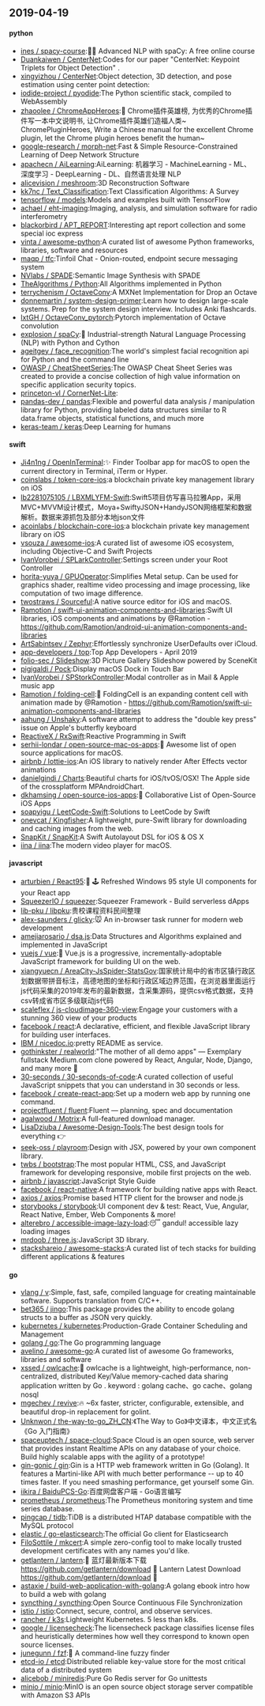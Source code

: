## 2019-04-19

#### python
* [ines / spacy-course](https://github.com/ines/spacy-course):👩‍🏫
Advanced NLP with spaCy: A free online course
* [Duankaiwen / CenterNet](https://github.com/Duankaiwen/CenterNet):Codes for our paper "CenterNet: Keypoint Triplets for Object Detection" .
* [xingyizhou / CenterNet](https://github.com/xingyizhou/CenterNet):Object detection, 3D detection, and pose estimation using center point detection:
* [iodide-project / pyodide](https://github.com/iodide-project/pyodide):The Python scientific stack, compiled to WebAssembly
* [zhaoolee / ChromeAppHeroes](https://github.com/zhaoolee/ChromeAppHeroes):🌈
Chrome插件英雄榜, 为优秀的Chrome插件写一本中文说明书, 让Chrome插件英雄们造福人类~ ChromePluginHeroes, Write a Chinese manual for the excellent Chrome plugin, let the Chrome plugin heroes benefit the human~
* [google-research / morph-net](https://github.com/google-research/morph-net):Fast & Simple Resource-Constrained Learning of Deep Network Structure
* [apachecn / AiLearning](https://github.com/apachecn/AiLearning):AiLearning: 机器学习 - MachineLearning - ML、深度学习 - DeepLearning - DL、自然语言处理 NLP
* [alicevision / meshroom](https://github.com/alicevision/meshroom):3D Reconstruction Software
* [kk7nc / Text_Classification](https://github.com/kk7nc/Text_Classification):Text Classification Algorithms: A Survey
* [tensorflow / models](https://github.com/tensorflow/models):Models and examples built with TensorFlow
* [achael / eht-imaging](https://github.com/achael/eht-imaging):Imaging, analysis, and simulation software for radio interferometry
* [blackorbird / APT_REPORT](https://github.com/blackorbird/APT_REPORT):Interesting apt report collection and some special ioc express
* [vinta / awesome-python](https://github.com/vinta/awesome-python):A curated list of awesome Python frameworks, libraries, software and resources
* [maqp / tfc](https://github.com/maqp/tfc):Tinfoil Chat - Onion-routed, endpoint secure messaging system
* [NVlabs / SPADE](https://github.com/NVlabs/SPADE):Semantic Image Synthesis with SPADE
* [TheAlgorithms / Python](https://github.com/TheAlgorithms/Python):All Algorithms implemented in Python
* [terrychenism / OctaveConv](https://github.com/terrychenism/OctaveConv):A MXNet Implementation for Drop an Octave
* [donnemartin / system-design-primer](https://github.com/donnemartin/system-design-primer):Learn how to design large-scale systems. Prep for the system design interview. Includes Anki flashcards.
* [lxtGH / OctaveConv_pytorch](https://github.com/lxtGH/OctaveConv_pytorch):Pytorch implementation of Octave convolution
* [explosion / spaCy](https://github.com/explosion/spaCy):💫
Industrial-strength Natural Language Processing (NLP) with Python and Cython
* [ageitgey / face_recognition](https://github.com/ageitgey/face_recognition):The world's simplest facial recognition api for Python and the command line
* [OWASP / CheatSheetSeries](https://github.com/OWASP/CheatSheetSeries):The OWASP Cheat Sheet Series was created to provide a concise collection of high value information on specific application security topics.
* [princeton-vl / CornerNet-Lite](https://github.com/princeton-vl/CornerNet-Lite):
* [pandas-dev / pandas](https://github.com/pandas-dev/pandas):Flexible and powerful data analysis / manipulation library for Python, providing labeled data structures similar to R data.frame objects, statistical functions, and much more
* [keras-team / keras](https://github.com/keras-team/keras):Deep Learning for humans

#### swift
* [Ji4n1ng / OpenInTerminal](https://github.com/Ji4n1ng/OpenInTerminal):✨
Finder Toolbar app for macOS to open the current directory in Terminal, iTerm or Hyper.
* [coinslabs / token-core-ios](https://github.com/coinslabs/token-core-ios):a blockchain private key management library on iOS
* [lb2281075105 / LBXMLYFM-Swift](https://github.com/lb2281075105/LBXMLYFM-Swift):Swift5项目仿写喜马拉雅App，采用MVC+MVVM设计模式，Moya+SwiftyJSON+HandyJSON网络框架和数据解析。数据来源抓包及部分本地json文件
* [acoinlabs / blockchain-core-ios](https://github.com/acoinlabs/blockchain-core-ios):a blockchain private key management library on iOS
* [vsouza / awesome-ios](https://github.com/vsouza/awesome-ios):A curated list of awesome iOS ecosystem, including Objective-C and Swift Projects
* [IvanVorobei / SPLarkController](https://github.com/IvanVorobei/SPLarkController):Settings screen under your Root Controller
* [horita-yuya / GPUOperator](https://github.com/horita-yuya/GPUOperator):Simplifies Metal setup. Can be used for graphics shader, realtime video processing and image processing, like computation of two image difference.
* [twostraws / Sourceful](https://github.com/twostraws/Sourceful):A native source editor for iOS and macOS.
* [Ramotion / swift-ui-animation-components-and-libraries](https://github.com/Ramotion/swift-ui-animation-components-and-libraries):Swift UI libraries, iOS components and animations by @Ramotion - https://github.com/Ramotion/android-ui-animation-components-and-libraries
* [ArtSabintsev / Zephyr](https://github.com/ArtSabintsev/Zephyr):Effortlessly synchronize UserDefaults over iCloud.
* [app-developers / top](https://github.com/app-developers/top):Top App Developers - April 2019
* [folio-sec / Slideshow](https://github.com/folio-sec/Slideshow):3D Picture Gallery Slideshow powered by SceneKit
* [pigigaldi / Pock](https://github.com/pigigaldi/Pock):Display macOS Dock in Touch Bar
* [IvanVorobei / SPStorkController](https://github.com/IvanVorobei/SPStorkController):Modal controller as in Mail & Apple music app
* [Ramotion / folding-cell](https://github.com/Ramotion/folding-cell):📃
FoldingCell is an expanding content cell with animation made by @Ramotion - https://github.com/Ramotion/swift-ui-animation-components-and-libraries
* [aahung / Unshaky](https://github.com/aahung/Unshaky):A software attempt to address the "double key press" issue on Apple's butterfly keyboard
* [ReactiveX / RxSwift](https://github.com/ReactiveX/RxSwift):Reactive Programming in Swift
* [serhii-londar / open-source-mac-os-apps](https://github.com/serhii-londar/open-source-mac-os-apps):🚀
Awesome list of open source applications for macOS.
* [airbnb / lottie-ios](https://github.com/airbnb/lottie-ios):An iOS library to natively render After Effects vector animations
* [danielgindi / Charts](https://github.com/danielgindi/Charts):Beautiful charts for iOS/tvOS/OSX! The Apple side of the crossplatform MPAndroidChart.
* [dkhamsing / open-source-ios-apps](https://github.com/dkhamsing/open-source-ios-apps):📱
Collaborative List of Open-Source iOS Apps
* [soapyigu / LeetCode-Swift](https://github.com/soapyigu/LeetCode-Swift):Solutions to LeetCode by Swift
* [onevcat / Kingfisher](https://github.com/onevcat/Kingfisher):A lightweight, pure-Swift library for downloading and caching images from the web.
* [SnapKit / SnapKit](https://github.com/SnapKit/SnapKit):A Swift Autolayout DSL for iOS & OS X
* [iina / iina](https://github.com/iina/iina):The modern video player for macOS.

#### javascript
* [arturbien / React95](https://github.com/arturbien/React95):🌈
🕹
Refreshed Windows 95 style UI components for your React app
* [SqueezerIO / squeezer](https://github.com/SqueezerIO/squeezer):Squeezer Framework - Build serverless dApps
* [lib-pku / libpku](https://github.com/lib-pku/libpku):贵校课程资料民间整理
* [alex-saunders / glicky](https://github.com/alex-saunders/glicky):🐭
An in-browser task runner for modern web development
* [amejiarosario / dsa.js](https://github.com/amejiarosario/dsa.js):Data Structures and Algorithms explained and implemented in JavaScript
* [vuejs / vue](https://github.com/vuejs/vue):🖖
Vue.js is a progressive, incrementally-adoptable JavaScript framework for building UI on the web.
* [xiangyuecn / AreaCity-JsSpider-StatsGov](https://github.com/xiangyuecn/AreaCity-JsSpider-StatsGov):国家统计局中的省市区镇行政区划数据带拼音标注，高德地图的坐标和行政区域边界范围，在浏览器里面运行js代码采集的2019年发布的最新数据，含采集源码，提供csv格式数据，支持csv转成省市区多级联动js代码
* [scaleflex / js-cloudimage-360-view](https://github.com/scaleflex/js-cloudimage-360-view):Engage your customers with a stunning 360 view of your products
* [facebook / react](https://github.com/facebook/react):A declarative, efficient, and flexible JavaScript library for building user interfaces.
* [IBM / nicedoc.io](https://github.com/IBM/nicedoc.io):pretty README as service.
* [gothinkster / realworld](https://github.com/gothinkster/realworld):"The mother of all demo apps" — Exemplary fullstack Medium.com clone powered by React, Angular, Node, Django, and many more
🏅
* [30-seconds / 30-seconds-of-code](https://github.com/30-seconds/30-seconds-of-code):A curated collection of useful JavaScript snippets that you can understand in 30 seconds or less.
* [facebook / create-react-app](https://github.com/facebook/create-react-app):Set up a modern web app by running one command.
* [projectfluent / fluent](https://github.com/projectfluent/fluent):Fluent — planning, spec and documentation
* [agalwood / Motrix](https://github.com/agalwood/Motrix):A full-featured download manager.
* [LisaDziuba / Awesome-Design-Tools](https://github.com/LisaDziuba/Awesome-Design-Tools):The best design tools for everything
👉
* [seek-oss / playroom](https://github.com/seek-oss/playroom):Design with JSX, powered by your own component library.
* [twbs / bootstrap](https://github.com/twbs/bootstrap):The most popular HTML, CSS, and JavaScript framework for developing responsive, mobile first projects on the web.
* [airbnb / javascript](https://github.com/airbnb/javascript):JavaScript Style Guide
* [facebook / react-native](https://github.com/facebook/react-native):A framework for building native apps with React.
* [axios / axios](https://github.com/axios/axios):Promise based HTTP client for the browser and node.js
* [storybooks / storybook](https://github.com/storybooks/storybook):UI component dev & test: React, Vue, Angular, React Native, Ember, Web Components & more!
* [alterebro / accessible-image-lazy-load](https://github.com/alterebro/accessible-image-lazy-load):😴
gandul! accessible lazy loading images
* [mrdoob / three.js](https://github.com/mrdoob/three.js):JavaScript 3D library.
* [stackshareio / awesome-stacks](https://github.com/stackshareio/awesome-stacks):A curated list of tech stacks for building different applications & features

#### go
* [vlang / v](https://github.com/vlang/v):Simple, fast, safe, compiled language for creating maintainable software. Supports translation from C/C++.
* [bet365 / jingo](https://github.com/bet365/jingo):This package provides the ability to encode golang structs to a buffer as JSON very quickly.
* [kubernetes / kubernetes](https://github.com/kubernetes/kubernetes):Production-Grade Container Scheduling and Management
* [golang / go](https://github.com/golang/go):The Go programming language
* [avelino / awesome-go](https://github.com/avelino/awesome-go):A curated list of awesome Go frameworks, libraries and software
* [xssed / owlcache](https://github.com/xssed/owlcache):🦉
owlcache is a lightweight, high-performance, non-centralized, distributed Key/Value memory-cached data sharing application written by Go . keyword : golang cache、go cache、golang nosql
* [mgechev / revive](https://github.com/mgechev/revive):🔥
~6x faster, stricter, configurable, extensible, and beautiful drop-in replacement for golint.
* [Unknwon / the-way-to-go_ZH_CN](https://github.com/Unknwon/the-way-to-go_ZH_CN):《The Way to Go》中文译本，中文正式名《Go 入门指南》
* [spaceuptech / space-cloud](https://github.com/spaceuptech/space-cloud):Space Cloud is an open source, web server that provides instant Realtime APIs on any database of your choice. Build highly scalable apps with the agility of a prototype!
* [gin-gonic / gin](https://github.com/gin-gonic/gin):Gin is a HTTP web framework written in Go (Golang). It features a Martini-like API with much better performance -- up to 40 times faster. If you need smashing performance, get yourself some Gin.
* [iikira / BaiduPCS-Go](https://github.com/iikira/BaiduPCS-Go):百度网盘客户端 - Go语言编写
* [prometheus / prometheus](https://github.com/prometheus/prometheus):The Prometheus monitoring system and time series database.
* [pingcap / tidb](https://github.com/pingcap/tidb):TiDB is a distributed HTAP database compatible with the MySQL protocol
* [elastic / go-elasticsearch](https://github.com/elastic/go-elasticsearch):The official Go client for Elasticsearch
* [FiloSottile / mkcert](https://github.com/FiloSottile/mkcert):A simple zero-config tool to make locally trusted development certificates with any names you'd like.
* [getlantern / lantern](https://github.com/getlantern/lantern):🔴
蓝灯最新版本下载 https://github.com/getlantern/download
🔴
Lantern Latest Download https://github.com/getlantern/download
🔴
* [astaxie / build-web-application-with-golang](https://github.com/astaxie/build-web-application-with-golang):A golang ebook intro how to build a web with golang
* [syncthing / syncthing](https://github.com/syncthing/syncthing):Open Source Continuous File Synchronization
* [istio / istio](https://github.com/istio/istio):Connect, secure, control, and observe services.
* [rancher / k3s](https://github.com/rancher/k3s):Lightweight Kubernetes. 5 less than k8s.
* [google / licensecheck](https://github.com/google/licensecheck):The licensecheck package classifies license files and heuristically determines how well they correspond to known open source licenses.
* [junegunn / fzf](https://github.com/junegunn/fzf):🌸
A command-line fuzzy finder
* [etcd-io / etcd](https://github.com/etcd-io/etcd):Distributed reliable key-value store for the most critical data of a distributed system
* [alicebob / miniredis](https://github.com/alicebob/miniredis):Pure Go Redis server for Go unittests
* [minio / minio](https://github.com/minio/minio):MinIO is an open source object storage server compatible with Amazon S3 APIs

